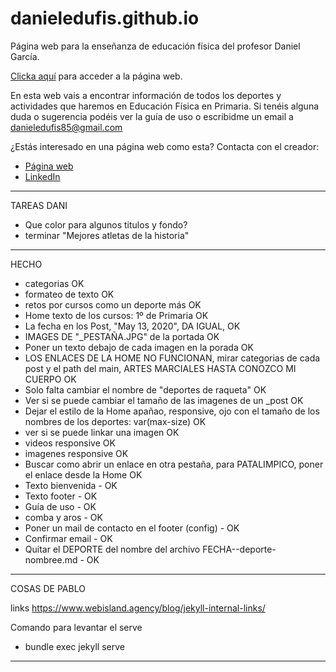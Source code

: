# danieledufis.github.io

Página web para la enseñanza de educación física del profesor Daniel García.

[Clicka aquí](https://danieledufis.github.io/) para acceder a la página web.

En esta web vais a encontrar información de todos los deportes y actividades que haremos en Educación Física en Primaria.
Si tenéis alguna duda o sugerencia podéis ver la guía de uso o escribidme un email a danieledufis85@gmail.com

¿Estás interesado en una página web como esta? Contacta con el creador:
- [Página web](https://pablogarcia.dev/)
- [LinkedIn](https://www.linkedin.com/in/prgarcia)


---
TAREAS DANI
- Que color para algunos titulos y fondo?
- terminar "Mejores atletas de la historia"

---

HECHO
- categorias OK
- formateo de texto OK
- retos por cursos como un deporte más OK
- Home texto de los cursos: 1º de Primaria OK
- La fecha en los Post, "May 13, 2020", DA IGUAL, OK
- IMAGES DE "_PESTAÑA.JPG" de la portada OK
- Poner un texto debajo de cada imagen en la porada OK
- LOS ENLACES DE LA HOME NO FUNCIONAN, mirar categorias de cada post y el path del main, ARTES MARCIALES HASTA CONOZCO MI CUERPO OK
- Solo falta cambiar el nombre de "deportes de raqueta" OK
- Ver si se puede cambiar el tamaño de las imagenes de un _post OK
- Dejar el estilo de la Home apañao, responsive, ojo con el tamaño de los nombres de los deportes: var(max-size) OK
- ver si se puede linkar una imagen OK
- videos responsive OK
- imagenes responsive OK
- Buscar como abrir un enlace en otra pestaña, para PATALIMPICO, poner el enlace desde la Home OK
- Texto bienvenida - OK
- Texto footer - OK
- Guía de uso - OK
- comba y aros - OK
- Poner un mail de contacto en el footer (config) - OK
- Confirmar email - OK
- Quitar el DEPORTE del nombre del archivo FECHA--deporte-nombree.md - OK

---

COSAS DE PABLO

links
https://www.webisland.agency/blog/jekyll-internal-links/

<!--[![An old rock in the desert](/images/0-test-pagina-principal.png "Atletismo TEST")](https://www.flickr.com/photos/beaurogers/31833779864/in/photolist-Qv3rFw-34mt9F-a9Cmfy-5Ha3Zi-9msKdv-o3hgjr-hWpUte-4WMsJ1-KUQ8N-deshUb-vssBD-6CQci6-8AFCiD-zsJWT-nNfsgB-dPDwZJ-bn9JGn-5HtSXY-6CUhAL-a4UTXB-ugPum-KUPSo-fBLNm-6CUmpy-4WMsc9-8a7D3T-83KJev-6CQ2bK-nNusHJ-a78rQH-nw3NvT-7aq2qf-8wwBso-3nNceh-ugSKP-4mh4kh-bbeeqH-a7biME-q3PtTf-brFpgb-cg38zw-bXMZc-nJPELD-f58Lmo-bXMYG-bz8AAi-bxNtNT-bXMYi-bXMY6-bXMYv)
-->

Comando para levantar el serve
- bundle exec jekyll serve

---
